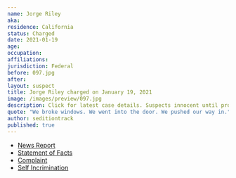 ```yaml
---
name: Jorge Riley
aka:
residence: California
status: Charged
date: 2021-01-19
age:
occupation:
affiliations:
jurisdiction: Federal
before: 097.jpg
after:
layout: suspect
title: Jorge Riley charged on January 19, 2021
image: /images/preview/097.jpg
description: Click for latest case details. Suspects innocent until proven guilty.
quote: "We broke windows. We went into the door. We pushed our way in."
author: seditiontrack
published: true
---
```


- [News Report](https://nypost.com/2021/01/19/gop-activist-jorge-riley-arrested-in-capitol-hill-attack/)
- [Statement of Facts](https://www.justice.gov/opa/page/file/1357041/download)
- [Complaint](https://www.justice.gov/opa/page/file/1357046/download)
- [Self Incrimination](https://twitter.com/indianz/status/1350168282519777283)
